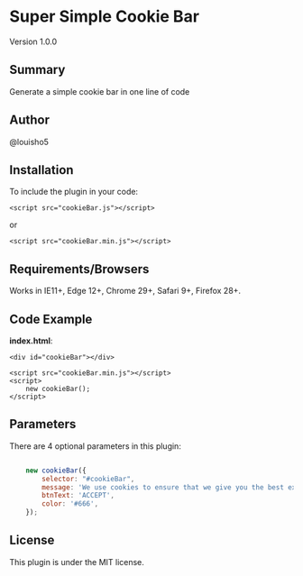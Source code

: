 # Super Simple Cookie Bar

Version 1.0.0

## Summary

Generate a simple cookie bar in one line of code 

## Author

@louisho5

## Installation

To include the plugin in your code:

	<script src="cookieBar.js"></script>
	
or

	<script src="cookieBar.min.js"></script>


## Requirements/Browsers

Works in IE11+, Edge 12+, Chrome 29+, Safari 9+, Firefox 28+.

## Code Example

**index.html**:

	<div id="cookieBar"></div>
	
	<script src="cookieBar.min.js"></script>
	<script>
	    new cookieBar();
	</script>

## Parameters

There are 4 optional parameters in this plugin:

```js script

	new cookieBar({
	    selector: "#cookieBar",
	    message: 'We use cookies to ensure that we give you the best experience on our website. Please find more information <a href="#" target="_blank">here</a>.',
	    btnText: 'ACCEPT',
	    color: '#666',
	});		

```

## License

This plugin is under the MIT license.
